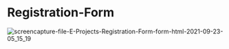 # Registration-Form

![screencapture-file-E-Projects-Registration-Form-form-html-2021-09-23-05_15_19](https://user-images.githubusercontent.com/90395073/134504973-37d3181e-9a13-4422-b643-9cc17f223740.png)
